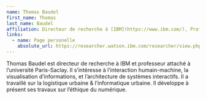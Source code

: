 ```yaml
---
name: Thomas Baudel
first_name: Thomas
last_name: Baudel
affiliation: Directeur de recherche à [IBM](https://www.ibm.com/), Professeur attaché à l'[Université Paris-Saclay](https://www.universite-paris-saclay.fr/)
links:
  - name: Page personelle
    absolute_url: https://researcher.watson.ibm.com/researcher/view.php?person=fr-baudelth
---
```


Thomas Baudel est directeur de recherche à IBM et professeur attaché à l’université Paris-Saclay. Il s’intéresse à l’interaction humain-machine, la visualisation d’informations, et l’architecture de systèmes interactifs. Il a travaillé sur la logistique urbaine & l’informatique urbaine. Il développe à présent ses travaux sur l’éthique du numérique.